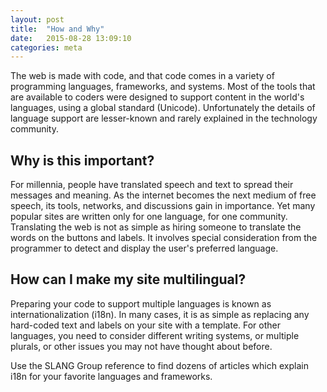 ```yaml
---
layout: post
title:  "How and Why"
date:   2015-08-28 13:09:10
categories: meta
---
```


The web is made with code, and that code comes in a variety of programming languages,
frameworks, and systems. Most of the tools that are available to coders were designed
to support content in the world's languages, using a global standard (Unicode).
Unfortunately the details of language support are lesser-known and rarely explained
in the technology community.

<!--break-->

## Why is this important?

For millennia, people have translated speech and text to spread their messages and
meaning. As the internet becomes the next medium of free speech, its tools, networks, and discussions gain in importance. Yet many popular sites are written only for one language, for one community. Translating the web is not as simple as hiring someone to translate the words on the buttons and labels. It involves special consideration from the programmer to detect and display the user's preferred language.

## How can I make my site multilingual?

Preparing your code to support multiple languages is known as internationalization (i18n). In many cases, it is as simple as replacing any hard-coded text and labels
on your site with a template. For other languages, you need to consider different writing systems, or multiple plurals, or other issues you may not have thought about before.

Use the SLANG Group reference to find dozens of articles which explain i18n for your favorite languages and frameworks.
